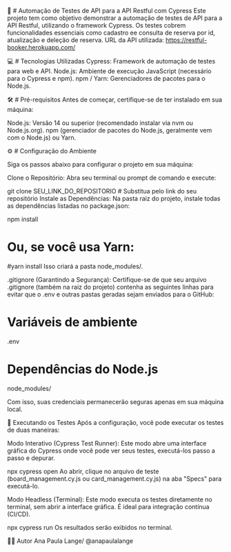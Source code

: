 🚀 # Automação de Testes de API para a API Restful com Cypress
Este projeto tem como objetivo demonstrar a automação de testes de API para a API Restful, utilizando o framework Cypress. Os testes cobrem funcionalidades essenciais como cadastro ee consulta de reserva por id, atualização e deleção de reserva.
URL da API utilizada: https://restful-booker.herokuapp.com/

💻 # Tecnologias Utilizadas
Cypress: Framework de automação de testes para web e API.
Node.js: Ambiente de execução JavaScript (necessário para o Cypress e npm).
npm / Yarn: Gerenciadores de pacotes para o Node.js.

🛠️ # Pré-requisitos
Antes de começar, certifique-se de ter instalado em sua máquina:

Node.js: Versão 14 ou superior (recomendado instalar via nvm ou Node.js.org).
npm (gerenciador de pacotes do Node.js, geralmente vem com o Node.js) ou Yarn.

⚙️ # Configuração do Ambiente

Siga os passos abaixo para configurar o projeto em sua máquina:

Clone o Repositório: Abra seu terminal ou prompt de comando e execute:

git clone SEU_LINK_DO_REPOSITORIO  # Substitua pelo link do seu repositório 
Instale as Dependências: Na pasta raiz do projeto, instale todas as dependências listadas no package.json:

npm install
# Ou, se você usa Yarn:

#yarn install
Isso criará a pasta node_modules/.

 .gitignore (Garantindo a Segurança): Certifique-se de que seu arquivo .gitignore (também na raiz do projeto) contenha as seguintes linhas para evitar que o .env e outras pastas geradas sejam enviados para o GitHub:

# Variáveis de ambiente
.env

# Dependências do Node.js
node_modules/

Com isso, suas credenciais permanecerão seguras apenas em sua máquina local.

🚀 Executando os Testes
Após a configuração, você pode executar os testes de duas maneiras:

Modo Interativo (Cypress Test Runner): Este modo abre uma interface gráfica do Cypress onde você pode ver seus testes, executá-los passo a passo e depurar.

npx cypress open
Ao abrir, clique no arquivo de teste (board_management.cy.js ou card_management.cy.js) na aba "Specs" para executá-lo.

Modo Headless (Terminal): Este modo executa os testes diretamente no terminal, sem abrir a interface gráfica. É ideal para integração contínua (CI/CD).

npx cypress run
Os resultados serão exibidos no terminal.

🙋‍♂️ Autor
Ana Paula Lange/ @anapaulalange
